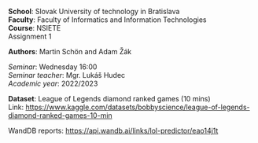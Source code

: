 **School**: Slovak University of technology in Bratislava\
**Faculty**: Faculty of Informatics and Information Technologies\
**Course**: NSIETE\
Assignment 1

**Authors**: Martin Schön and Adam Žák

*Seminar*: Wednesday 16:00\
*Seminar teacher*: Mgr. Lukáš Hudec\
*Academic year*: 2022/2023

**Dataset**: League of Legends diamond ranked games (10 mins)\
Link: https://www.kaggle.com/datasets/bobbyscience/league-of-legends-diamond-ranked-games-10-min


WandDB reports: https://api.wandb.ai/links/lol-predictor/eao14j1t